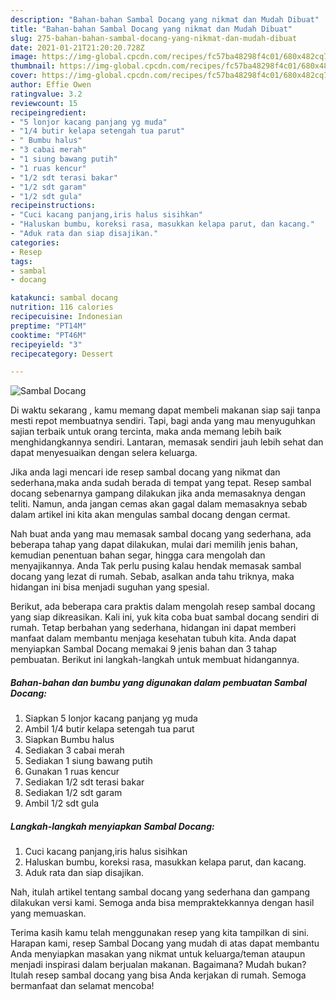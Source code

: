 ```yaml
---
description: "Bahan-bahan Sambal Docang yang nikmat dan Mudah Dibuat"
title: "Bahan-bahan Sambal Docang yang nikmat dan Mudah Dibuat"
slug: 275-bahan-bahan-sambal-docang-yang-nikmat-dan-mudah-dibuat
date: 2021-01-21T21:20:20.728Z
image: https://img-global.cpcdn.com/recipes/fc57ba48298f4c01/680x482cq70/sambal-docang-foto-resep-utama.jpg
thumbnail: https://img-global.cpcdn.com/recipes/fc57ba48298f4c01/680x482cq70/sambal-docang-foto-resep-utama.jpg
cover: https://img-global.cpcdn.com/recipes/fc57ba48298f4c01/680x482cq70/sambal-docang-foto-resep-utama.jpg
author: Effie Owen
ratingvalue: 3.2
reviewcount: 15
recipeingredient:
- "5 lonjor kacang panjang yg muda"
- "1/4 butir kelapa setengah tua parut"
- " Bumbu halus"
- "3 cabai merah"
- "1 siung bawang putih"
- "1 ruas kencur"
- "1/2 sdt terasi bakar"
- "1/2 sdt garam"
- "1/2 sdt gula"
recipeinstructions:
- "Cuci kacang panjang,iris halus sisihkan"
- "Haluskan bumbu, koreksi rasa, masukkan kelapa parut, dan kacang."
- "Aduk rata dan siap disajikan."
categories:
- Resep
tags:
- sambal
- docang

katakunci: sambal docang 
nutrition: 116 calories
recipecuisine: Indonesian
preptime: "PT14M"
cooktime: "PT46M"
recipeyield: "3"
recipecategory: Dessert

---
```



![Sambal Docang](https://img-global.cpcdn.com/recipes/fc57ba48298f4c01/680x482cq70/sambal-docang-foto-resep-utama.jpg)

Di waktu  sekarang , kamu memang dapat membeli makanan siap saji tanpa mesti repot membuatnya sendiri. Tapi, bagi anda yang mau menyuguhkan sajian terbaik untuk orang tercinta, maka anda memang lebih baik menghidangkannya sendiri. Lantaran, memasak sendiri jauh lebih sehat dan dapat menyesuaikan dengan selera keluarga.

Jika anda lagi mencari ide resep sambal docang yang nikmat dan sederhana,maka anda sudah berada di tempat yang tepat. Resep sambal docang  sebenarnya gampang dilakukan jika anda memasaknya dengan teliti. Namun, anda jangan cemas akan gagal dalam memasaknya 
sebab dalam artikel ini kita akan mengulas sambal docang dengan cermat.  



Nah buat anda yang mau memasak sambal docang yang sederhana, ada beberapa tahap yang dapat dilakukan, mulai dari memilih jenis bahan, kemudian penentuan bahan segar, hingga cara mengolah dan menyajikannya. Anda Tak perlu pusing kalau hendak memasak sambal docang yang lezat di rumah. Sebab, asalkan anda  tahu triknya, maka hidangan ini bisa menjadi suguhan yang spesial.

Berikut, ada beberapa cara praktis  dalam mengolah resep sambal docang yang siap dikreasikan. Kali ini, yuk kita coba buat sambal docang sendiri di rumah. Tetap berbahan yang sederhana, hidangan ini dapat memberi manfaat dalam membantu menjaga kesehatan tubuh kita. Anda dapat menyiapkan Sambal Docang memakai 9 jenis bahan dan 3 tahap pembuatan. Berikut ini langkah-langkah untuk membuat hidangannya.

<!--inarticleads1-->

##### Bahan-bahan dan bumbu yang digunakan dalam pembuatan Sambal Docang:

1. Siapkan 5 lonjor kacang panjang yg muda
1. Ambil 1/4 butir kelapa setengah tua parut
1. Siapkan  Bumbu halus
1. Sediakan 3 cabai merah
1. Sediakan 1 siung bawang putih
1. Gunakan 1 ruas kencur
1. Sediakan 1/2 sdt terasi bakar
1. Sediakan 1/2 sdt garam
1. Ambil 1/2 sdt gula




<!--inarticleads2-->

##### Langkah-langkah menyiapkan Sambal Docang:

1. Cuci kacang panjang,iris halus sisihkan
1. Haluskan bumbu, koreksi rasa, masukkan kelapa parut, dan kacang.
1. Aduk rata dan siap disajikan.




Nah, itulah artikel tentang  sambal docang  yang sederhana dan gampang dilakukan versi kami. Semoga anda bisa mempraktekkannya dengan hasil yang memuaskan. 

Terima kasih kamu telah menggunakan resep yang kita tampilkan di sini. Harapan kami, resep  Sambal Docang yang mudah di atas dapat membantu Anda menyiapkan masakan yang nikmat untuk keluarga/teman ataupun menjadi inspirasi dalam berjualan makanan. Bagaimana? Mudah bukan? Itulah resep sambal docang yang bisa Anda kerjakan di rumah. Semoga bermanfaat dan selamat mencoba!

